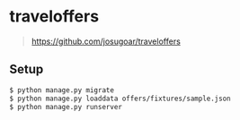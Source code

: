 # traveloffers

> https://github.com/josugoar/traveloffers

## Setup

```sh
$ python manage.py migrate
$ python manage.py loaddata offers/fixtures/sample.json
$ python manage.py runserver
```
